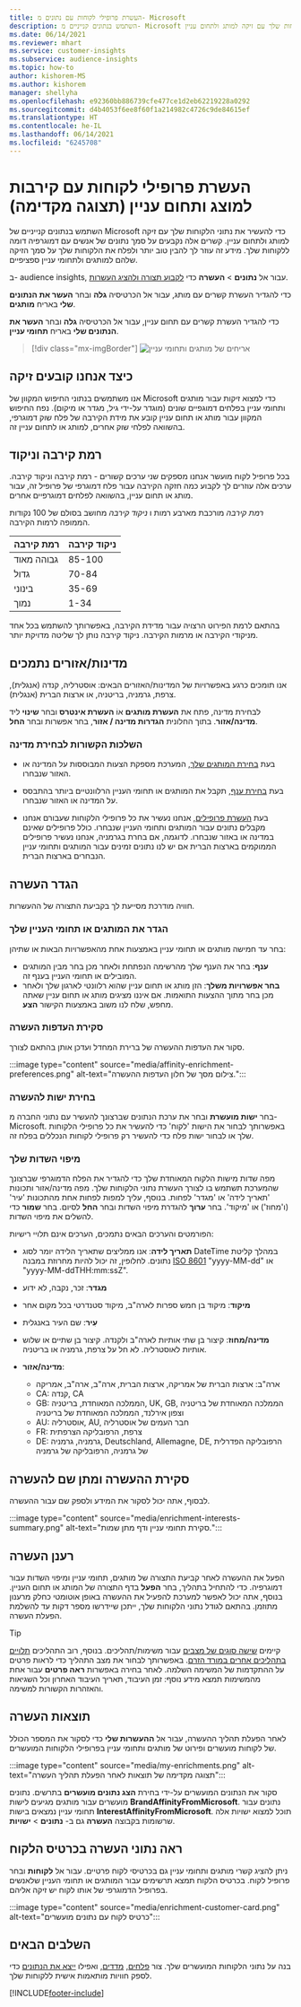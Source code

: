 ```yaml
---
title: העשרת פרופילי לקוחות עם נתונים מ- Microsoft
description: השתמש בנתונים קנייניים מ- Microsoft כדי להעשיר את נתוני הלקוחות שלך עם זיקה למותג ולתחום עניין.
ms.date: 06/14/2021
ms.reviewer: mhart
ms.service: customer-insights
ms.subservice: audience-insights
ms.topic: how-to
author: kishorem-MS
ms.author: kishorem
manager: shellyha
ms.openlocfilehash: e92360bb886739cfe477ce1d2eb62219228a0292
ms.sourcegitcommit: d4b4053f6ee8f60f1a214982c4726c9de84615ef
ms.translationtype: HT
ms.contentlocale: he-IL
ms.lasthandoff: 06/14/2021
ms.locfileid: "6245708"
---
```

# <a name="enrich-customer-profiles-with-brand-and-interest-affinities-preview"></a>העשרת פרופילי לקוחות עם קירבות למוצג ותחום עניין (תצוגה מקדימה)

השתמש בנתונים קנייניים של Microsoft כדי להעשיר את נתוני הלקוחות שלך עם זיקה למותג ולתחום עניין. קשרים אלה נקבעים על סמך נתונים של אנשים עם דמוגרפיה דומה ללקוחות שלך. מידע זה עוזר לך להבין טוב יותר ולפלח את הלקוחות שלך על סמך הזיקה שלהם למותגים ולתחומי עניין ספציפיים.

ב- audience insights, עבור אל **נתונים** > **העשרה** כדי [לקבוע תצורה ולהציג העשרות](enrichment-hub.md).

כדי להגדיר העשרת קשרים עם מותג, עבור אל הכרטיסיה **גלה** ובחר **העשר את הנתונים שלי** באריח **מותגים**.

כדי להגדיר העשרת קשרים עם תחום עניין, עבור אל הכרטיסיה **גלה** ובחר **העשר את הנתונים שלי** באריח **תחומי עניין**.

   > [!div class="mx-imgBorder"]
   > ![אריחים של מותגים ותחומי עניין](media/BrandsInterest-tile-Hub.png "אריחים של מותגים ותחומי עניין")

## <a name="how-we-determine-affinities"></a>כיצד אנחנו קובעים זיקה

אנו משתמשים בנתוני החיפוש המקוון של Microsoft כדי למצוא זיקות עבור מותגים ותחומי עניין בפלחים דמוגפיים שונים (מוגדר על-ידי גיל, מגדר או מיקום). נפח החיפוש המקוון עבור מותג או תחום עניין קובע את מידת הקירבה של פלח שוק דמוגרפי, בהשוואה לפלחי שוק אחרים, למותג או לתחום עניין זה.

## <a name="affinity-level-and-score"></a>רמת קירבה וניקוד

בכל פרופיל לקוח מועשר אנחנו מספקים שני ערכים קשורים - רמת קירבה וניקוד קירבה. ערכים אלה עוזרים לך לקבוע כמה חזקה הקירבה עבור פלח דמוגרפי של פרופיל זה, עבור מותג או תחום עניין, בהשוואה לפלחים דמוגרפיים אחרים.

*רמת קירבה* מורכבת מארבע רמות ו *ניקוד קירבה* מחושב בסולם של 100 נקודות הממופה לרמות הקירבה.


|רמת קירבה |ניקוד קירבה  |
|---------|---------|
|גבוהה מאוד     | 85-100       |
|גדול     | 70-84        |
|בינוני     | 35-69        |
|‏‫נמוך     | 1-34        |

בהתאם לרמת הפירוט הרצויה עבור מדידת הקירבה, באפשרותך להשתמש בכל אחד מניקודי הקירבה או מרמות הקירבה. ניקוד קירבה נותן לך שליטה מדויקת יותר.

## <a name="supported-countriesregions"></a>מדינות/אזורים נתמכים

אנו תומכים כרגע באפשרויות של המדינות/האזורים הבאים: אוסטרליה, קנדה (אנגלית), צרפת, גרמניה, בריטניה, או ארצות הברית (אנגלית).

לבחירת מדינה, פתח את **העשרת מותגים** אוֹ **העשרת אינטרס** ובחר **שינוי** ליד **מדינה/אזור**. בתוך החלונית **הגדרות מדינה / אזור**, בחר אפשרות ובחר **החל**.

### <a name="implications-related-to-country-selection"></a>השלכות הקשורות לבחירת מדינה

- בעת [בחירת המותגים שלך](#define-your-brands-or-interests), המערכת מספקת הצעות המבוססות על המדינה או האזור שנבחרו.

- בעת [בחירת ענף](#define-your-brands-or-interests), תקבל את המותגים או תחומי העניין הרלוונטיים ביותר בהתבסס על המדינה או האזור שנבחרו.

- בעת [העשרת פרופילים](#refresh-enrichment), אנחנו נעשיר את כל פרופילי הלקוחות שעבורם אנחנו מקבלים נתונים עבור המותגים ותחומי העניין שנבחרו. כולל פרופילים שאינם במדינה או באזור שנבחרו. לדוגמה, אם בחרת בגרמניה, אנחנו נעשיר פרופילים הממוקמים בארצות הברית אם יש לנו נתונים זמינים עבור המותגים ותחומי עניין הנבחרים בארצות הברית.

## <a name="configure-enrichment"></a>הגדר העשרה

חוויה מודרכת מסייעת לך בקביעת התצורה של ההעשרות. 

### <a name="define-your-brands-or-interests"></a>הגדר את המותגים או תחומי העניין שלך

בחר עד חמישה מותגים או תחומי עניין באמצעות אחת מהאפשרויות הבאות או שתיהן:

- **ענף**: בחר את הענף שלך מהרשימה הנפתחת ולאחר מכן בחר מבין המותגים המובילים או תחומי העניין בענף זה.
- **‏‫בחר אפשרויות משלך‬**: הזן מותג או תחום עניין שהוא רלוונטי לארגון שלך ולאחר מכן בחר מתוך ההצעות התואמות. אם איננו מציגים מותג או תחום עניין שאתה מחפש, שלח לנו משוב באמצעות הקישור **הצע**.

### <a name="review-enrichment-preferences"></a>סקירת העדפות העשרה

סקור את העדפות ההעשרה של ברירת המחדל ועדכן אותן בהתאם לצורך.

:::image type="content" source="media/affinity-enrichment-preferences.png" alt-text="צילום מסך של חלון העדפות ההעשרה.":::

### <a name="select-entity-to-enrich"></a>בחירת ישות להעשרה

בחר **ישות מועשרת** ובחר את ערכת הנתונים שברצונך להעשיר עם נתוני החברה מ- Microsoft. באפשרותך לבחור את הישות 'לקוח' כדי להעשיר את כל פרופילי הלקוחות שלך או לבחור ישות פלח כדי להעשיר רק פרופילי לקוחות הנכללים בפלח זה.

### <a name="map-your-fields"></a>מיפוי השדות שלך

מפה שדות מישות הלקוח המאוחדת שלך כדי להגדיר את הפלח הדמוגרפי שברצונך שהמערכת תשתמש בו לצורך העשרת נתוני הלקוחות שלך. מפה מדינה/אזור ותכונות 'תאריך לידה' או 'מגדר' לפחות. בנוסף, עליך למפות לפחות אחת מהתכונות 'עיר' (ו'מחוז') או 'מיקוד'. בחר **ערוך** להגדרת מיפוי השדות ובחר **החל** לסיום. בחר **שמור** כדי להשלים את מיפוי השדות.

הפורמטים והערכים הבאים נתמכים, הערכים אינם תלויי רישיות:

- **תאריך לידה**: אנו ממליצים שתאריך הלידה יומר לסוג DateTime במהלך קליטת נתונים. לחלופין, זה יכול להיות מחרוזת במבנה [ISO 8601](https://www.iso.org/iso-8601-date-and-time-format.html) ‏"yyyy-MM-dd" או "yyyy-MM-ddTHH:mm:ssZ".
- **מגדר**: זכר, נקבה, לא ידוע
- **מיקוד**: מיקוד בן חמש ספרות לארה"ב, מיקוד סטנדרטי בכל מקום אחר
- **עִיר**: שם העיר באנגלית
- **מדינה/מחוז**: קיצור בן שתי אותיות לארה"ב ולקנדה. קיצור בן שתיים או שלוש אותיות לאוסטרליה. לא חל על צרפת, גרמניה או בריטניה.
- **מדינה/אזור**:

  - ארה"ב: ארצות הברית של אמריקה, ארצות הברית, ארה"ב, ארה"ב, אמריקה
  - CA: קנדה, CA
  - GB: הממלכה המאוחדת, בריטניה, UK, GB, הממלכה המאוחדת של בריטניה וצפון אירלנד, הממלכה המאוחדת של בריטניה
  - AU: אוסטרליה, AU, חבר העמים של אוסטרליה
  - FR: צרפת, הרפובליקה הצרפתית
  - DE: גרמניה, גרמניה, Deutschland, Allemagne, DE, הרפובליקה הפדרלית של גרמניה, הרפובליקה של גרמניה

## <a name="review-and-name-the-enrichment"></a>סקירת ההעשרה ומתן שם להעשרה

לבסוף, אתה יכול לסקור את המידע ולספק שם עבור ההעשרה.

:::image type="content" source="media/enrichment-interests-summary.png" alt-text="סקירת תחומי עניין ודף מתן שמות.":::

## <a name="refresh-enrichment"></a>רענן העשרה

הפעל את ההעשרה לאחר קביעת התצורה של מותגים, תחומי עניין ומיפוי השדות עבור דמוגרפיה. כדי להתחיל בתהליך, בחר **הפעל** בדף התצורה של המותג או תחום העניין. בנוסף, אתה יכול לאפשר למערכת להפעיל את ההעשרה באופן אוטומטי כחלק מרענון מתוזמן.
בהתאם לגודל נתוני הלקוחות שלך, ייתכן שיידרשו מספר דקות עד להשלמת הפעלת העשרה.

> [!TIP]
> קיימים [שישה סוגים של מצבים](system.md#status-types) עבור משימות/תהליכים. בנוסף, רוב התהליכים [תלויים בתהליכים אחרים במורד הזרם](system.md#refresh-policies). באפשרותך לבחור את מצב התהליך כדי לראות פרטים על ההתקדמות של המשימה השלמה. לאחר בחירה באפשרות **ראה פרטים** עבור אחת מהמשימות תמצא מידע נוסף: זמן העיבוד, תאריך העיבוד האחרון וכל השגיאות והאזהרות הקשורות למשימה.

## <a name="enrichment-results"></a>תוצאות העשרה

לאחר הפעלת תהליך ההעשרה, עבור אל **ההעשרות שלי** כדי לסקור את המספר הכולל של לקוחות מועשרים ופירוט של מותגים ותחומי עניין בפרופילי הלקוחות המועשרים.

:::image type="content" source="media/my-enrichments.png" alt-text="תצוגה מקדימה של תוצאות לאחר הפעלת תהליך העשרה":::

סקור את הנתונים המועשרים על-ידי בחירת **הצג נתונים מועשרים** בתרשים. נתונים מועשרים עבור מותגים מגיעים לישות **BrandAffinityFromMicrosoft**. נתונים עבור תחומי עניין נמצאים בישות **InterestAffinityFromMicrosoft**. תוכל למצוא ישויות אלה שרשומות בקבוצה **העשרה** גם ב- **נתונים** > **ישויות**.

## <a name="see-enrichment-data-on-the-customer-card"></a>ראה נתוני העשרה בכרטיס הלקוח

ניתן להציג קשרי מותגים ותחומי עניין גם בכרטיסי לקוח פרטיים. עבור אל **לקוחות** ובחר פרופיל לקוח. בכרטיס הלקוח תמצא תרשימים עבור המותגים או תחומי העניין שלאנשים בפרופיל הדמוגרפי של אותו לקוח יש זיקה אליהם.

:::image type="content" source="media/enrichment-customer-card.png" alt-text="כרטיס לקוח עם נתונים מועשרים":::

## <a name="next-steps"></a>השלבים הבאים

בנה על נתוני הלקוחות המועשרים שלך. צור [פלחים](segments.md), [מדדים](measures.md), ואפילו [ייצא את הנתונים](export-destinations.md) כדי לספק חוויות מותאמות אישית ללקוחות שלך.


[!INCLUDE[footer-include](../includes/footer-banner.md)]

